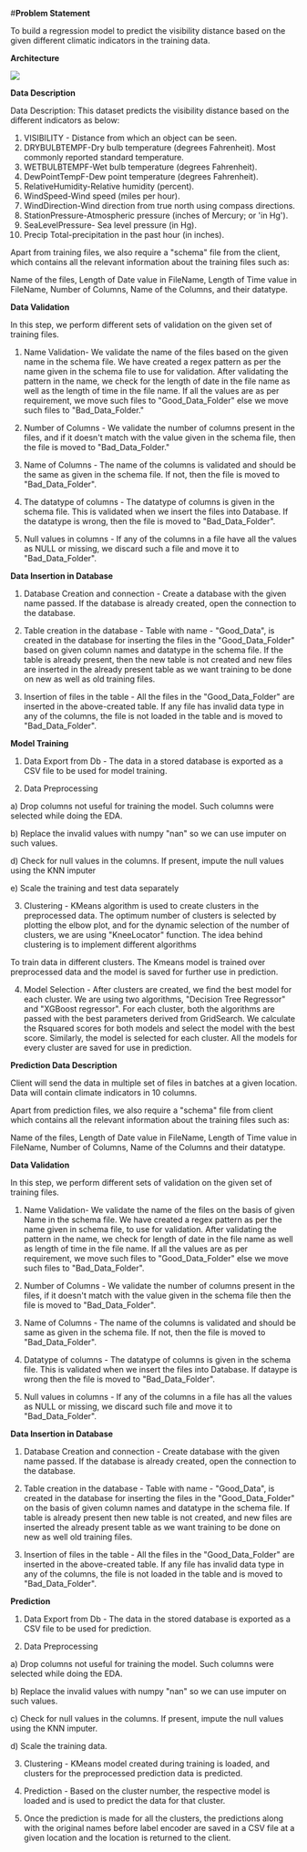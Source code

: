#**Problem Statement**

To build a regression model to predict the visibility distance based on the given different climatic indicators in the training data.

**Architecture**

![](RackMultipart20210823-4-cro2b_html_3565eeb009c15c6d.jpg)

**Data Description**

Data Description: This dataset predicts the visibility distance based on the different indicators as below:

1. VISIBILITY - Distance from which an object can be seen.
2. DRYBULBTEMPF-Dry bulb temperature (degrees Fahrenheit). Most commonly reported standard temperature.
3. WETBULBTEMPF-Wet bulb temperature (degrees Fahrenheit).
4. DewPointTempF-Dew point temperature (degrees Fahrenheit).
5. RelativeHumidity-Relative humidity (percent).
6. WindSpeed-Wind speed (miles per hour).
7. WindDirection-Wind direction from true north using compass directions.
8. StationPressure-Atmospheric pressure (inches of Mercury; or &#39;in Hg&#39;).
9. SeaLevelPressure- Sea level pressure (in Hg).
10. Precip Total-precipitation in the past hour (in inches).

Apart from training files, we also require a &quot;schema&quot; file from the client, which contains all the relevant information about the training files such as:

Name of the files, Length of Date value in FileName, Length of Time value in FileName, Number of Columns, Name of the Columns, and their datatype.

**Data Validation**

In this step, we perform different sets of validation on the given set of training files.

1. Name Validation- We validate the name of the files based on the given name in the schema file. We have created a regex pattern as per the name given in the schema file to use for validation. After validating the pattern in the name, we check for the length of date in the file name as well as the length of time in the file name. If all the values are as per requirement, we move such files to &quot;Good\_Data\_Folder&quot; else we move such files to &quot;Bad\_Data\_Folder.&quot;

1. Number of Columns - We validate the number of columns present in the files, and if it doesn&#39;t match with the value given in the schema file, then the file is moved to &quot;Bad\_Data\_Folder.&quot;

1. Name of Columns - The name of the columns is validated and should be the same as given in the schema file. If not, then the file is moved to &quot;Bad\_Data\_Folder&quot;.

1. The datatype of columns - The datatype of columns is given in the schema file. This is validated when we insert the files into Database. If the datatype is wrong, then the file is moved to &quot;Bad\_Data\_Folder&quot;.

1. Null values in columns - If any of the columns in a file have all the values as NULL or missing, we discard such a file and move it to &quot;Bad\_Data\_Folder&quot;.

**Data Insertion in Database**

1) Database Creation and connection - Create a database with the given name passed. If the database is already created, open the connection to the database.

2) Table creation in the database - Table with name - &quot;Good\_Data&quot;, is created in the database for inserting the files in the &quot;Good\_Data\_Folder&quot; based on given column names and datatype in the schema file. If the table is already present, then the new table is not created and new files are inserted in the already present table as we want training to be done on new as well as old training files.

3) Insertion of files in the table - All the files in the &quot;Good\_Data\_Folder&quot; are inserted in the above-created table. If any file has invalid data type in any of the columns, the file is not loaded in the table and is moved to &quot;Bad\_Data\_Folder&quot;.

**Model Training**

1) Data Export from Db - The data in a stored database is exported as a CSV file to be used for model training.

2) Data Preprocessing

a) Drop columns not useful for training the model. Such columns were selected while doing the EDA.

b) Replace the invalid values with numpy &quot;nan&quot; so we can use imputer on such values.

d) Check for null values in the columns. If present, impute the null values using the KNN imputer

e) Scale the training and test data separately

3) Clustering - KMeans algorithm is used to create clusters in the preprocessed data. The optimum number of clusters is selected by plotting the elbow plot, and for the dynamic selection of the number of clusters, we are using &quot;KneeLocator&quot; function. The idea behind clustering is to implement different algorithms

To train data in different clusters. The Kmeans model is trained over preprocessed data and the model is saved for further use in prediction.

4) Model Selection - After clusters are created, we find the best model for each cluster. We are using two algorithms, &quot;Decision Tree Regressor&quot; and &quot;XGBoost regressor&quot;. For each cluster, both the algorithms are passed with the best parameters derived from GridSearch. We calculate the Rsquared scores for both models and select the model with the best score. Similarly, the model is selected for each cluster. All the models for every cluster are saved for use in prediction.

**Prediction Data Description**

Client will send the data in multiple set of files in batches at a given location. Data will contain climate indicators in 10 columns.

Apart from prediction files, we also require a &quot;schema&quot; file from client which contains all the relevant information about the training files such as:

Name of the files, Length of Date value in FileName, Length of Time value in FileName, Number of Columns, Name of the Columns and their datatype.

**Data Validation**

In this step, we perform different sets of validation on the given set of training files.

1) Name Validation- We validate the name of the files on the basis of given Name in the schema file. We have created a regex pattern as per the name given in schema file, to use for validation. After validating the pattern in the name, we check for length of date in the file name as well as length of time in the file name. If all the values are as per requirement, we move such files to &quot;Good\_Data\_Folder&quot; else we move such files to &quot;Bad\_Data\_Folder&quot;.

2) Number of Columns - We validate the number of columns present in the files, if it doesn&#39;t match with the value given in the schema file then the file is moved to &quot;Bad\_Data\_Folder&quot;.

3) Name of Columns - The name of the columns is validated and should be same as given in the schema file. If not, then the file is moved to &quot;Bad\_Data\_Folder&quot;.

4) Datatype of columns - The datatype of columns is given in the schema file. This is validated when we insert the files into Database. If dataype is wrong then the file is moved to &quot;Bad\_Data\_Folder&quot;.

5) Null values in columns - If any of the columns in a file has all the values as NULL or missing, we discard such file and move it to &quot;Bad\_Data\_Folder&quot;.

**Data Insertion in Database**

1) Database Creation and connection - Create database with the given name passed. If the database is already created, open the connection to the database.

2) Table creation in the database - Table with name - &quot;Good\_Data&quot;, is created in the database for inserting the files in the &quot;Good\_Data\_Folder&quot; on the basis of given column names and datatype in the schema file. If table is already present then new table is not created, and new files are inserted the already present table as we want training to be done on new as well old training files.

3) Insertion of files in the table - All the files in the &quot;Good\_Data\_Folder&quot; are inserted in the above-created table. If any file has invalid data type in any of the columns, the file is not loaded in the table and is moved to &quot;Bad\_Data\_Folder&quot;.

**Prediction**

1) Data Export from Db - The data in the stored database is exported as a CSV file to be used for prediction.

2) Data Preprocessing

a) Drop columns not useful for training the model. Such columns were selected while doing the EDA.

b) Replace the invalid values with numpy &quot;nan&quot; so we can use imputer on such values.

c) Check for null values in the columns. If present, impute the null values using the KNN imputer.

d) Scale the training data.

3) Clustering - KMeans model created during training is loaded, and clusters for the preprocessed prediction data is predicted.

4) Prediction - Based on the cluster number, the respective model is loaded and is used to predict the data for that cluster.

5) Once the prediction is made for all the clusters, the predictions along with the original names before label encoder are saved in a CSV file at a given location and the location is returned to the client.
